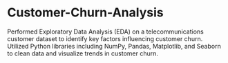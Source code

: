 # Customer-Churn-Analysis
Performed Exploratory Data Analysis (EDA) on a telecommunications customer dataset to identify key factors influencing customer churn. Utilized Python libraries including NumPy, Pandas, Matplotlib, and Seaborn to clean data and visualize trends in customer churn.

